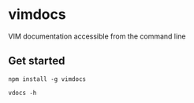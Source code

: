 
# vimdocs

  VIM documentation accessible from the command line

## Get started

    npm install -g vimdocs

    vdocs -h
